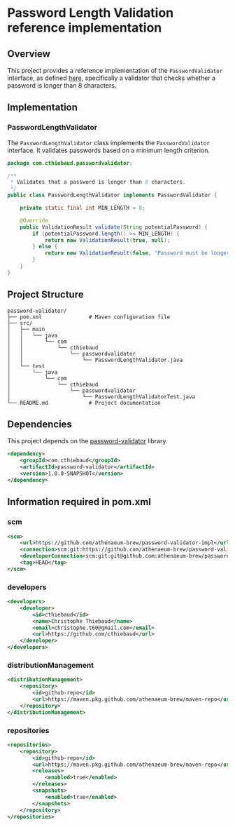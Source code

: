 # Password Length Validation reference implementation

## Overview
This project provides a reference implementation of the `PasswordValidator` interface, as defined [here](https://github.com/athenaeum-brew/password-validator), specifically a validator that checks whether a password is longer than 8 characters.

## Implementation

### PasswordLengthValidator
The `PasswordLengthValidator` class implements the `PasswordValidator` interface. It validates passwords based on a minimum length criterion.

```java
package com.cthiebaud.passwordvalidator;

/**
 * Validates that a password is longer than 8 characters.
 */
public class PasswordLengthValidator implements PasswordValidator {

    private static final int MIN_LENGTH = 8;

    @Override
    public ValidationResult validate(String potentialPassword) {
        if (potentialPassword.length() >= MIN_LENGTH) {
            return new ValidationResult(true, null);
        } else {
            return new ValidationResult(false, "Password must be longer than " + MIN_LENGTH + " characters.");
        }
    }
}
```

## Project Structure
```
password-validator/
├── pom.xml               # Maven configuration file
├── src/
│   ├── main
│   │   └── java
│   │       └── com
│   │           └── cthiebaud
│   │               └── passwordvalidator
│   │                   └── PasswordLengthValidator.java
│   └── test
│       └── java
│           └── com
│               └── cthiebaud
│                   └── passwordvalidator
│                       └── PasswordLengthValidatorTest.java
└── README.md             # Project documentation
```

## Dependencies
This project depends on the [password-validator](https://github.com/athenaeum-brew/password-validator) library.


```xml
<dependency>
    <groupId>com.cthiebaud</groupId>
    <artifactId>password-validator</artifactId>
    <version>1.0.0-SNAPSHOT</version>
</dependency>
```

## Information required in pom.xml

### scm

```xml
<scm>
    <url>https://github.com/athenaeum-brew/password-validator-impl</url>
    <connection>scm:git:https://github.com/athenaeum-brew/password-validator-impl.git</connection>
    <developerConnection>scm:git:git@github.com:athenaeum-brew/password-validator-impl.git</developerConnection>
    <tag>HEAD</tag>
</scm>
```

### developers

```xml
<developers>
    <developer>
        <id>cthiebaud</id>
        <name>Christophe Thiebaud</name>
        <email>christophe.t60@gmail.com</email>
        <url>https://github.com/cthiebaud</url>
    </developer>
</developers>
```

### distributionManagement

```xml
<distributionManagement>
    <repository>
        <id>github-repo</id>
        <url>https://maven.pkg.github.com/athenaeum-brew/maven-repo</url>
    </repository>
</distributionManagement>
```

### repositories

```xml
<repositories>
    <repository>
        <id>github-repo</id>
        <url>https://maven.pkg.github.com/athenaeum-brew/maven-repo</url>
        <releases>
            <enabled>true</enabled>
        </releases>
        <snapshots>
            <enabled>true</enabled>
        </snapshots>
    </repository>
</repositories>
```
